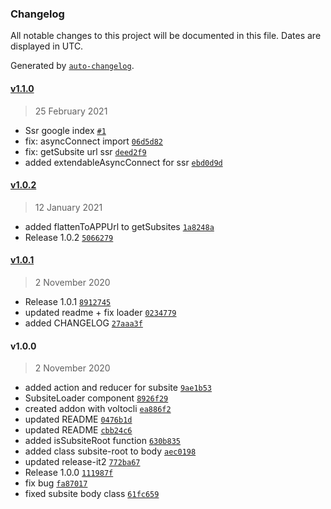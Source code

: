 ### Changelog

All notable changes to this project will be documented in this file. Dates are displayed in UTC.

Generated by [`auto-changelog`](https://github.com/CookPete/auto-changelog).

#### [v1.1.0](https://github.com/collective/volto-subsites/compare/v1.0.2...v1.1.0)

> 25 February 2021

- Ssr google index [`#1`](https://github.com/collective/volto-subsites/pull/1)
- fix: asyncConnect import [`06d5d82`](https://github.com/collective/volto-subsites/commit/06d5d82a2ca35de3d7db580d26fb5d8588d1f93e)
- fix: getSubsite url ssr [`deed2f9`](https://github.com/collective/volto-subsites/commit/deed2f9e26737df2b891defcba3d2ebf930977a6)
- added extendableAsyncConnect for ssr [`ebd0d9d`](https://github.com/collective/volto-subsites/commit/ebd0d9d8e55198cbbc278fc1d28cfbf266622e72)

#### [v1.0.2](https://github.com/collective/volto-subsites/compare/v1.0.1...v1.0.2)

> 12 January 2021

- added flattenToAPPUrl to getSubsites [`1a8248a`](https://github.com/collective/volto-subsites/commit/1a8248a2973b6683a222969361004557146cd1f5)
- Release 1.0.2 [`5066279`](https://github.com/collective/volto-subsites/commit/5066279dafc48ff2a2410a48291182caf557ef81)

#### [v1.0.1](https://github.com/collective/volto-subsites/compare/v1.0.0...v1.0.1)

> 2 November 2020

- Release 1.0.1 [`8912745`](https://github.com/collective/volto-subsites/commit/891274573e541e5654c6c4cf8be2e5a4795da3ec)
- updated readme + fix loader [`0234779`](https://github.com/collective/volto-subsites/commit/0234779ac8e735b6f0aa99b17ffc7a94f7bf8fb8)
- added CHANGELOG [`27aaa3f`](https://github.com/collective/volto-subsites/commit/27aaa3f740a51148c5121bd2716772f02a7df244)

#### v1.0.0

> 2 November 2020

- added action and reducer for subsite [`9ae1b53`](https://github.com/collective/volto-subsites/commit/9ae1b538f0e3a721eec860ce55de427e8717b0b8)
- SubsiteLoader component [`8926f29`](https://github.com/collective/volto-subsites/commit/8926f299f2492bbd216a1ed403601b395c82a451)
- created addon with voltocli [`ea886f2`](https://github.com/collective/volto-subsites/commit/ea886f26b0f8ab9a883a22ead9ae1d35dad73d4a)
- updated README [`0476b1d`](https://github.com/collective/volto-subsites/commit/0476b1d2664a381955635bbe99fcb0b0f463e8a2)
- updated README [`cbb24c6`](https://github.com/collective/volto-subsites/commit/cbb24c6f2bdeebd7b7ae2fef70390ab4920a162d)
- added isSubsiteRoot function [`630b835`](https://github.com/collective/volto-subsites/commit/630b835d10ecf84e733f7132663d7c01d7e6a61a)
- added class subsite-root to body [`aec0198`](https://github.com/collective/volto-subsites/commit/aec019864575bc13a12a0819b4805d072711dbf4)
- updated release-it2 [`772ba67`](https://github.com/collective/volto-subsites/commit/772ba67a8bc82488a31dce76bb7acbc1a6b5ad75)
- Release 1.0.0 [`111987f`](https://github.com/collective/volto-subsites/commit/111987fa5fcdc1f451df919a652c999166c24618)
- fix bug [`fa87017`](https://github.com/collective/volto-subsites/commit/fa87017a74aaaa0843569a5e317a694247c94fe1)
- fixed subsite body class [`61fc659`](https://github.com/collective/volto-subsites/commit/61fc659551d6aeb6a0b7dea328b255f951414206)
